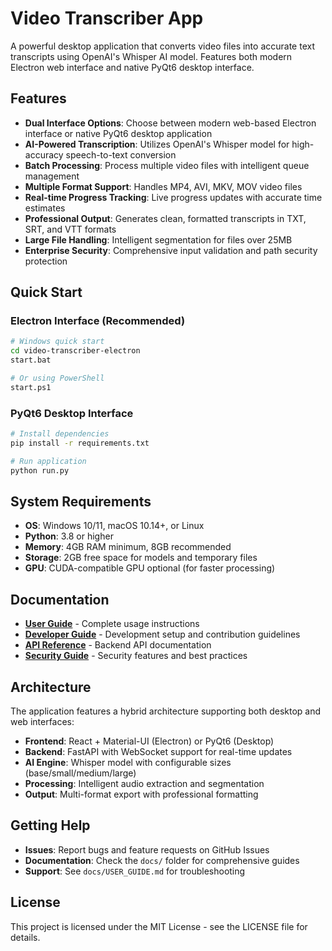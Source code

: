 # Video Transcriber App

A powerful desktop application that converts video files into accurate text transcripts using OpenAI's Whisper AI model. Features both modern Electron web interface and native PyQt6 desktop interface.

## Features

- **Dual Interface Options**: Choose between modern web-based Electron interface or native PyQt6 desktop application
- **AI-Powered Transcription**: Utilizes OpenAI's Whisper model for high-accuracy speech-to-text conversion
- **Batch Processing**: Process multiple video files with intelligent queue management
- **Multiple Format Support**: Handles MP4, AVI, MKV, MOV video files
- **Real-time Progress Tracking**: Live progress updates with accurate time estimates
- **Professional Output**: Generates clean, formatted transcripts in TXT, SRT, and VTT formats
- **Large File Handling**: Intelligent segmentation for files over 25MB
- **Enterprise Security**: Comprehensive input validation and path security protection

## Quick Start

### Electron Interface (Recommended)
```bash
# Windows quick start
cd video-transcriber-electron
start.bat

# Or using PowerShell
start.ps1
```

### PyQt6 Desktop Interface
```bash
# Install dependencies
pip install -r requirements.txt

# Run application
python run.py
```

## System Requirements

- **OS**: Windows 10/11, macOS 10.14+, or Linux
- **Python**: 3.8 or higher
- **Memory**: 4GB RAM minimum, 8GB recommended
- **Storage**: 2GB free space for models and temporary files
- **GPU**: CUDA-compatible GPU optional (for faster processing)

## Documentation

- **[User Guide](docs/user_guide/)** - Complete usage instructions
- **[Developer Guide](docs/DEVELOPER_GUIDE.md)** - Development setup and contribution guidelines
- **[API Reference](docs/API_REFERENCE.md)** - Backend API documentation
- **[Security Guide](docs/SECURITY.md)** - Security features and best practices

## Architecture

The application features a hybrid architecture supporting both desktop and web interfaces:

- **Frontend**: React + Material-UI (Electron) or PyQt6 (Desktop)
- **Backend**: FastAPI with WebSocket support for real-time updates
- **AI Engine**: Whisper model with configurable sizes (base/small/medium/large)
- **Processing**: Intelligent audio extraction and segmentation
- **Output**: Multi-format export with professional formatting

## Getting Help

- **Issues**: Report bugs and feature requests on GitHub Issues
- **Documentation**: Check the `docs/` folder for comprehensive guides
- **Support**: See `docs/USER_GUIDE.md` for troubleshooting

## License

This project is licensed under the MIT License - see the LICENSE file for details.